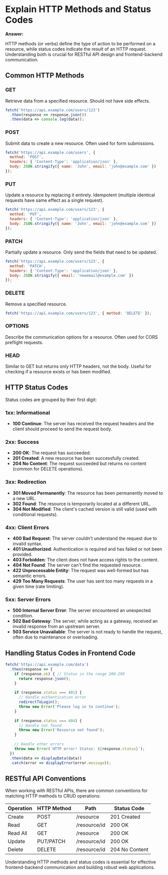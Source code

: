 # Explain HTTP Methods and Status Codes

**Answer:**

HTTP methods (or verbs) define the type of action to be performed on a resource, while status codes indicate the result of an HTTP request. Understanding both is crucial for RESTful API design and frontend-backend communication.

## Common HTTP Methods

### GET
Retrieve data from a specified resource. Should not have side effects.

```javascript
fetch('https://api.example.com/users/123')
  .then(response => response.json())
  .then(data => console.log(data));
```

### POST
Submit data to create a new resource. Often used for form submissions.

```javascript
fetch('https://api.example.com/users', {
  method: 'POST',
  headers: { 'Content-Type': 'application/json' },
  body: JSON.stringify({ name: 'John', email: 'john@example.com' })
});
```

### PUT
Update a resource by replacing it entirely. Idempotent (multiple identical requests have same effect as a single request).

```javascript
fetch('https://api.example.com/users/123', {
  method: 'PUT',
  headers: { 'Content-Type': 'application/json' },
  body: JSON.stringify({ name: 'John', email: 'john@example.com' })
});
```

### PATCH
Partially update a resource. Only send the fields that need to be updated.

```javascript
fetch('https://api.example.com/users/123', {
  method: 'PATCH',
  headers: { 'Content-Type': 'application/json' },
  body: JSON.stringify({ email: 'newemail@example.com' })
});
```

### DELETE
Remove a specified resource.

```javascript
fetch('https://api.example.com/users/123', { method: 'DELETE' });
```

### OPTIONS
Describe the communication options for a resource. Often used for CORS preflight requests.

### HEAD
Similar to GET but returns only HTTP headers, not the body. Useful for checking if a resource exists or has been modified.

## HTTP Status Codes

Status codes are grouped by their first digit:

### 1xx: Informational

- **100 Continue**: The server has received the request headers and the client should proceed to send the request body.

### 2xx: Success

- **200 OK**: The request has succeeded.
- **201 Created**: A new resource has been successfully created.
- **204 No Content**: The request succeeded but returns no content (common for DELETE operations).

### 3xx: Redirection

- **301 Moved Permanently**: The resource has been permanently moved to a new URL.
- **302 Found**: The resource is temporarily located at a different URL.
- **304 Not Modified**: The client's cached version is still valid (used with conditional requests).

### 4xx: Client Errors

- **400 Bad Request**: The server couldn't understand the request due to invalid syntax.
- **401 Unauthorized**: Authentication is required and has failed or not been provided.
- **403 Forbidden**: The client does not have access rights to the content.
- **404 Not Found**: The server can't find the requested resource.
- **422 Unprocessable Entity**: The request was well-formed but has semantic errors.
- **429 Too Many Requests**: The user has sent too many requests in a given time (rate limiting).

### 5xx: Server Errors

- **500 Internal Server Error**: The server encountered an unexpected condition.
- **502 Bad Gateway**: The server, while acting as a gateway, received an invalid response from an upstream server.
- **503 Service Unavailable**: The server is not ready to handle the request, often due to maintenance or overloading.

## Handling Status Codes in Frontend Code

```javascript
fetch('https://api.example.com/data')
  .then(response => {
    if (response.ok) { // Status in the range 200-299
      return response.json();
    }
    
    if (response.status === 401) {
      // Handle authentication error
      redirectToLogin();
      throw new Error('Please log in to continue');
    }
    
    if (response.status === 404) {
      // Handle not found
      throw new Error('Resource not found');
    }
    
    // Handle other errors
    throw new Error(`HTTP error! Status: ${response.status}`);
  })
  .then(data => displayData(data))
  .catch(error => displayError(error.message));
```

## RESTful API Conventions

When working with RESTful APIs, there are common conventions for matching HTTP methods to CRUD operations:

| Operation | HTTP Method | Path                | Status Code      |
|-----------|-------------|---------------------|------------------|
| Create    | POST        | /resource           | 201 Created      |
| Read      | GET         | /resource/id        | 200 OK           |
| Read All  | GET         | /resource           | 200 OK           |
| Update    | PUT/PATCH   | /resource/id        | 200 OK           |
| Delete    | DELETE      | /resource/id        | 204 No Content   |

Understanding HTTP methods and status codes is essential for effective frontend-backend communication and building robust web applications.